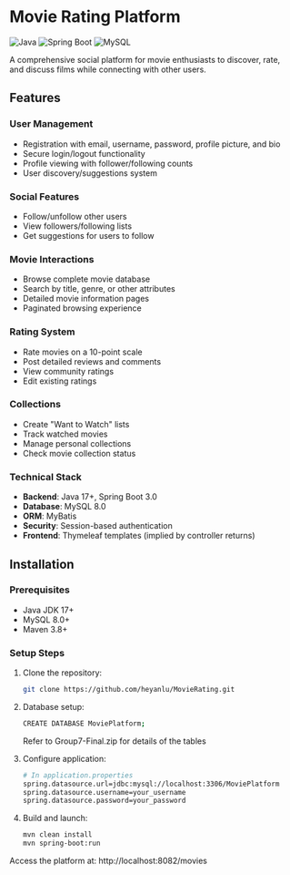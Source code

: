 # Movie Rating Platform

![Java](https://img.shields.io/badge/Java-17+-blue)
![Spring Boot](https://img.shields.io/badge/Spring%20Boot-3.0-green)
![MySQL](https://img.shields.io/badge/MySQL-8.0-orange)

A comprehensive social platform for movie enthusiasts to discover, rate, and discuss films while connecting with other users. 
## Features

### User Management
- Registration with email, username, password, profile picture, and bio
- Secure login/logout functionality
- Profile viewing with follower/following counts
- User discovery/suggestions system

### Social Features
- Follow/unfollow other users
- View followers/following lists
- Get suggestions for users to follow

### Movie Interactions
- Browse complete movie database
- Search by title, genre, or other attributes
- Detailed movie information pages
- Paginated browsing experience


### Rating System
- Rate movies on a 10-point scale
- Post detailed reviews and comments
- View community ratings
- Edit existing ratings

### Collections
- Create "Want to Watch" lists 
- Track watched movies 
- Manage personal collections 
- Check movie collection status



### Technical Stack
- **Backend**: Java 17+, Spring Boot 3.0
- **Database**: MySQL 8.0
- **ORM**: MyBatis
- **Security**: Session-based authentication
- **Frontend**: Thymeleaf templates (implied by controller returns)

## Installation

### Prerequisites
- Java JDK 17+
- MySQL 8.0+
- Maven 3.8+

### Setup Steps
1. Clone the repository:
   ```bash
   git clone https://github.com/heyanlu/MovieRating.git
   ```

2. Database setup:
   ```bash
   CREATE DATABASE MoviePlatform;
   ```
   Refer to Group7-Final.zip for details of the tables


3. Configure application:
   ```bash
   # In application.properties
   spring.datasource.url=jdbc:mysql://localhost:3306/MoviePlatform
   spring.datasource.username=your_username
   spring.datasource.password=your_password
   ```


4. Build and launch:
   ```bash
   mvn clean install
   mvn spring-boot:run
   ```

Access the platform at: http://localhost:8082/movies

